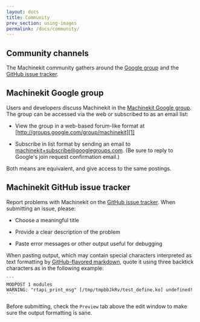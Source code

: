 ```yaml
---
layout: docs
title: Community
prev_section: using-images
permalink: /docs/community/
---
```


## Community channels

The Machinekit community gathers around the [Google group][1] and the
[GitHub issue tracker][2].


## Machinekit Google group

Users and developers discuss Machinekit in the [Machinekit Google
group][1].  The group can be accessed via the web or subscribed to as
an email list:

- View the group in a web-based forum-like format at
  [http://groups.google.com/group/machinekit][1]

- Subscribe in list format by sending an email to
  [machinekit+subscribe@googlegroups.com][4].  (Be sure to reply to
  Google's join request confirmation email.)

Both means are equivalent, and give access to the same postings.


## Machinekit GitHub issue tracker

Report problems with Machinekit on the [GitHub issue tracker][2].
When submitting an issue, please:

- Choose a meaningful title

- Provide a clear description of the problem

- Paste error messages or other output useful for debugging

When pasting output, which may contain special characters interpreted
as text formatting by [GitHub-flavored markdown][3], quote it using
three backtick characters as in the following example:

    ```
    MODPOST 1 modules
    WARNING: "rtapi_print_msg" [/tmp/tmpbbJkRv/test_define.ko] undefined!
    ```

Before submitting, check the `Preview` tab above the edit window to
make sure the output formatting is sane.

[1]:  http://groups.google.com/group/machinekit
[2]:  https://github.com/machinekit/machinekit/issues
[3]:  https://help.github.com/articles/github-flavored-markdown
[4]:  mailto:machinekit+subscribe@googlegroups.com

